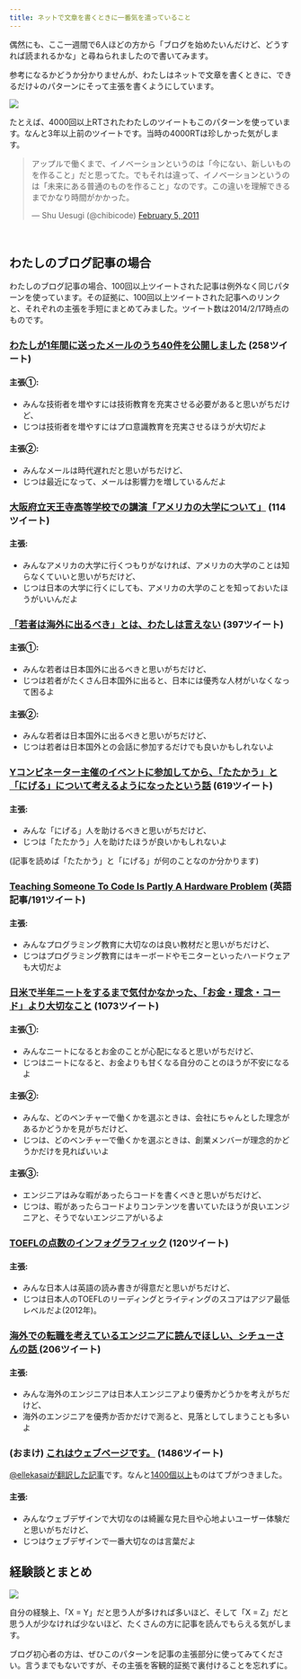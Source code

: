 ```yaml
---
title: ネットで文章を書くときに一番気を遣っていること
---
```


偶然にも、ここ一週間で6人ほどの方から「ブログを始めたいんだけど、どうすれば読まれるかな」と尋ねられましたので書いてみます。

参考になるかどうか分かりませんが、わたしはネットで文章を書くときに、できるだけ↓のパターンにそって主張を書くようにしています。

![](http://chibicode.com/assets/images/tips/tips.png)

たとえば、4000回以上RTされたわたしのツイートもこのパターンを使っています。なんと3年以上前のツイートです。当時の4000RTは珍しかった気がします。

<blockquote class="twitter-tweet" lang="en"><p>アップルで働くまで、イノベーションというのは「今にない、新しいものを作ること」だと思ってた。でもそれは違って、イノベーションというのは「未来にある普通のものを作ること」なのです。この違いを理解できるまでかなり時間がかかった。</p>&mdash; Shu Uesugi (@chibicode) <a href="https://twitter.com/chibicode/statuses/33769337827368960">February 5, 2011</a></blockquote><br>

## わたしのブログ記事の場合

わたしのブログ記事の場合、100回以上ツイートされた記事は例外なく同じパターンを使っています。その証拠に、100回以上ツイートされた記事へのリンクと、それぞれの主張を手短にまとめてみました。ツイート数は2014/2/17時点のものです。

### [わたしが1年間に送ったメールのうち40件を公開しました](http://chibicode.com/40-emails) <span class="external-link">(258ツイート)</span>

#### 主張①:

* みんな技術者を増やすには技術教育を充実させる必要があると思いがちだけど、
* じつは技術者を増やすにはプロ意識教育を充実させるほうが大切だよ

#### 主張②:

* みんなメールは時代遅れだと思いがちだけど、
* じつは最近になって、メールは影響力を増しているんだよ

### [大阪府立天王寺高等学校での講演「アメリカの大学について」](http://www.slideshare.net/ShuUesugi/ss-30476181) <span class="external-link">(114ツイート)</span>

#### 主張:

* みんなアメリカの大学に行くつもりがなければ、アメリカの大学のことは知らなくていいと思いがちだけど、
* じつは日本の大学に行くにしても、アメリカの大学のことを知っておいたほうがいいんだよ

### [「若者は海外に出るべき」とは、わたしは言えない](http://chibicode.com/young-japanese-work-abroad) <span class="external-link">(397ツイート)</span>

#### 主張①:

* みんな若者は日本国外に出るべきと思いがちだけど、
* じつは若者がたくさん日本国外に出ると、日本には優秀な人材がいなくなって困るよ

#### 主張②:

* みんな若者は日本国外に出るべきと思いがちだけど、
* じつは若者は日本国外との会話に参加するだけでも良いかもしれないよ

### [Yコンビネーター主催のイベントに参加してから、「たたかう」と「にげる」について考えるようになったという話](http://chibicode.com/voice-exit) <span class="external-link">(619ツイート)</span>

#### 主張:

* みんな「にげる」人を助けるべきと思いがちだけど、
* じつは「たたかう」人を助けたほうが良いかもしれないよ

(記事を読めば「たたかう」と「にげる」が何のことなのか分かります)

### [Teaching Someone To Code Is Partly A Hardware Problem](https://medium.com/what-i-learned-building/fe6a2067d770) <span class="external-link">(英語記事/191ツイート)</span>

#### 主張:

* みんなプログラミング教育に大切なのは良い教材だと思いがちだけど、
* じつはプログラミング教育にはキーボードやモニターといったハードウェアも大切だよ

### [日米で半年ニートをするまで気付かなかった、「お金・理念・コード」より大切なこと](http://chibicode.com/engineer-type-shu-uesugi-5) <span class="external-link">(1073ツイート)</span>

#### 主張①:

* みんなニートになるとお金のことが心配になると思いがちだけど、
* じつはニートになると、お金よりも甘くなる自分のことのほうが不安になるよ

#### 主張②:

* みんな、どのベンチャーで働くかを選ぶときは、会社にちゃんとした理念があるかどうかを見がちだけど、
* じつは、どのベンチャーで働くかを選ぶときは、創業メンバーが理念的かどうかだけを見ればいいよ

#### 主張③:

* エンジニアはみな暇があったらコードを書くべきと思いがちだけど、
* じつは、暇があったらコードよりコンテンツを書いていたほうが良いエンジニアと、そうでないエンジニアがいるよ

### [TOEFLの点数のインフォグラフィック](http://chibicode.com/toefl-infographic) <span class="external-link">(120ツイート)</span>

#### 主張:

* みんな日本人は英語の読み書きが得意だと思いがちだけど、
* じつは日本人のTOEFLのリーディングとライティングのスコアはアジア最低レベルだよ(2012年)。

### [海外での転職を考えているエンジニアに読んでほしい、シチューさんの話 ](http://chibicode.com/engineer-type-shu-uesugi-4) <span class="external-link">(206ツイート)</span>

#### 主張:

* みんな海外のエンジニアは日本人エンジニアより優秀かどうかを考えがちだけど、
* 海外のエンジニアを優秀か否かだけで測ると、見落としてしまうことも多いよ

### <span class="external-link">(おまけ)</span> [これはウェブページです。](http://justinjackson.ca/words_japan.html) <span class="external-link">(1486ツイート)</span>

[@ellekasaiが翻訳した記事](http://ellekasai.com/posts/this-is-a-web-page/)です。なんと[1400個以上](http://b.hatena.ne.jp/entry/justinjackson.ca/words_japan.html)ものはてブがつきました。

#### 主張:

* みんなウェブデザインで大切なのは綺麗な見た目や心地よいユーザー体験だと思いがちだけど、
* じつはウェブデザインで一番大切なのは言葉だよ

## 経験談とまとめ

![](http://chibicode.com/assets/images/tips/tips.png)

自分の経験上、「X = Y」だと思う人が多ければ多いほど、そして「X = Z」だと思う人が少なければ少ないほど、たくさんの方に記事を読んでもらえる気がします。

ブログ初心者の方は、ぜひこのパターンを記事の主張部分に使ってみてください。言うまでもないですが、その主張を客観的証拠で裏付けることを忘れずに。
